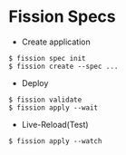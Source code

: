 # Fission Specs

* Create application

```
$ fission spec init
$ fission create --spec ...
```

* Deploy

```
$ fission validate
$ fission apply --wait
```

* Live-Reload(Test)
```
$ fission apply --watch 
```

